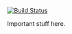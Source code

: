 [![Build Status](http://danielc.us:14443/buildStatus/icon?job=instavote%2Fworker-build)](http://danielc.us:14443/job/instavote/job/worker-build/)

Important stuff here.

